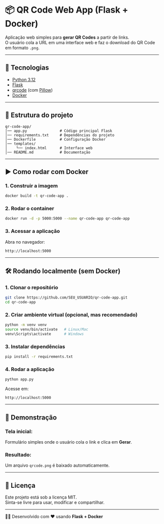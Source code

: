 # 📦 QR Code Web App (Flask + Docker)

Aplicação web simples para **gerar QR Codes** a partir de links.  
O usuário cola a URL em uma interface web e faz o download do QR Code em formato `.png`.

---

## 🚀 Tecnologias
- [Python 3.12](https://www.python.org/)
- [Flask](https://flask.palletsprojects.com/)
- [qrcode](https://pypi.org/project/qrcode/) (com [Pillow](https://pypi.org/project/Pillow/))
- [Docker](https://www.docker.com/)

---

## 📂 Estrutura do projeto
```
qr-code-app/
│── app.py               # Código principal Flask
│── requirements.txt     # Dependências do projeto
│── Dockerfile           # Configuração Docker
│── templates/
│    └── index.html      # Interface web
│── README.md            # Documentação
```

---

## ▶️ Como rodar com Docker

### 1. Construir a imagem
```bash
docker build -t qr-code-app .
```

### 2. Rodar o container
```bash
docker run -d -p 5000:5000 --name qr-code-app qr-code-app
```

### 3. Acessar a aplicação
Abra no navegador:
```
http://localhost:5000
```

---

## 🛠️ Rodando localmente (sem Docker)

### 1. Clonar o repositório
```bash
git clone https://github.com/SEU_USUARIO/qr-code-app.git
cd qr-code-app
```

### 2. Criar ambiente virtual (opcional, mas recomendado)
```bash
python -m venv venv
source venv/bin/activate   # Linux/Mac
venv\Scripts\activate      # Windows
```

### 3. Instalar dependências
```bash
pip install -r requirements.txt
```

### 4. Rodar a aplicação
```bash
python app.py
```

Acesse em:
```
http://localhost:5000
```

---

## 📸 Demonstração

### Tela inicial:
Formulário simples onde o usuário cola o link e clica em **Gerar**.

### Resultado:
Um arquivo `qrcode.png` é baixado automaticamente.

---

## 📜 Licença
Este projeto está sob a licença MIT.  
Sinta-se livre para usar, modificar e compartilhar.  

---

👨‍💻 Desenvolvido com ❤️ usando **Flask + Docker**

